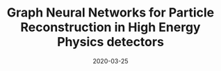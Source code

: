 ---
title: "Graph Neural Networks for Particle Reconstruction in High Energy Physics detectors"
date: 2020-03-25
venue: arXiv:2003.11603
link: https://inspirehep.net/literature/1788428
inspire_id: 1788428
authors: Exa.TrkX Collaboration
bibtex: '@inproceedings{ExaTrkX:2020nyf,\n archiveprefix = {arXiv},\n author = {},\n booktitle = {{33rd Annual Conference on Neural Information Processing Systems}},\n collaboration = {Exa.TrkX},\n eprint = {2003.11603},\n month = {3},\n primaryclass = {physics.ins-det},\n reportnumber = {FERMILAB-CONF-20-163-PPD-QIS-SCD},\n title = {{Graph Neural Networks for Particle Reconstruction in High Energy Physics detectors}},\n year = {2020}\n}\n'
---
